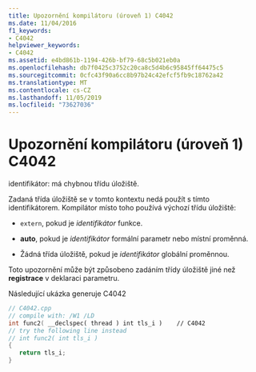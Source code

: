 ```yaml
---
title: Upozornění kompilátoru (úroveň 1) C4042
ms.date: 11/04/2016
f1_keywords:
- C4042
helpviewer_keywords:
- C4042
ms.assetid: e4bd861b-1194-426b-bf79-68c5b021eb0a
ms.openlocfilehash: db7f0425c3752c20ca8c5d4b6c95845ff64475c5
ms.sourcegitcommit: 0cfc43f90a6cc8b97b24c42efcf5fb9c18762a42
ms.translationtype: MT
ms.contentlocale: cs-CZ
ms.lasthandoff: 11/05/2019
ms.locfileid: "73627036"
---
```

# <a name="compiler-warning-level-1-c4042"></a>Upozornění kompilátoru (úroveň 1) C4042

identifikátor: má chybnou třídu úložiště.

Zadaná třída úložiště se v tomto kontextu nedá použít s tímto identifikátorem. Kompilátor místo toho používá výchozí třídu úložiště:

- `extern`, pokud je *identifikátor* funkce.

- **auto**, pokud je *identifikátor* formální parametr nebo místní proměnná.

- Žádná třída úložiště, pokud je *identifikátor* globální proměnnou.

Toto upozornění může být způsobeno zadáním třídy úložiště jiné než **registrace** v deklaraci parametru.

Následující ukázka generuje C4042

```cpp
// C4042.cpp
// compile with: /W1 /LD
int func2( __declspec( thread ) int tls_i )    // C4042
// try the following line instead
// int func2( int tls_i )
{
   return tls_i;
}
```